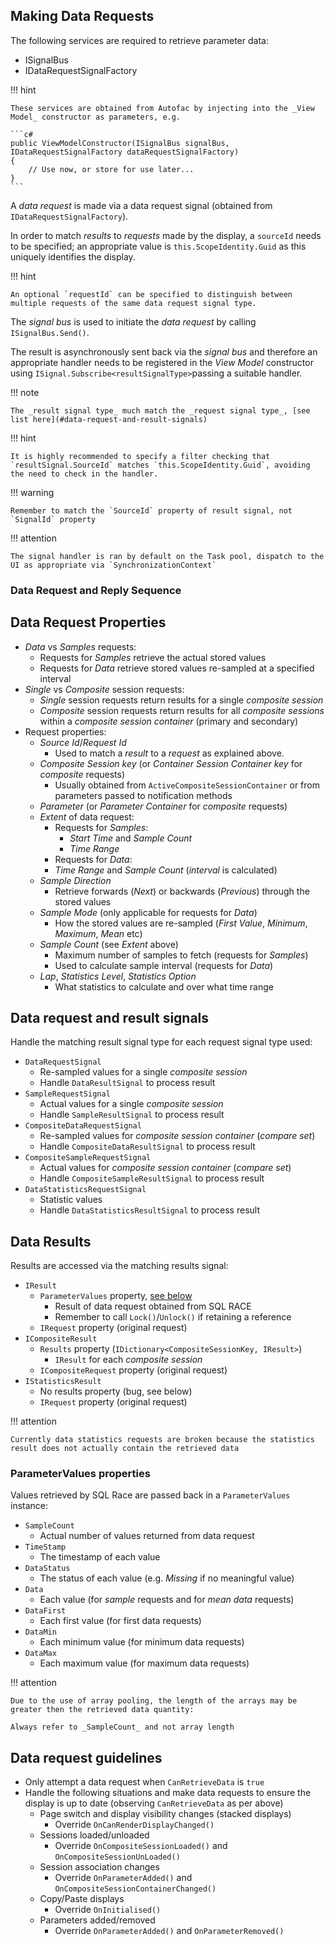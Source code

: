 ## Making Data Requests

The following services are required to retrieve parameter data:

- ISignalBus
- IDataRequestSignalFactory

!!! hint

    These services are obtained from Autofac by injecting into the _View Model_ constructor as parameters, e.g.

    ```c#
    public ViewModelConstructor(ISignalBus signalBus, IDataRequestSignalFactory dataRequestSignalFactory)
    {
        // Use now, or store for use later...
    }
    ```

A _data request_ is made via a data request signal (obtained from `IDataRequestSignalFactory`).

In order to match _results_ to _requests_ made by the display, a `sourceId` needs to be specified; an appropriate value is `this.ScopeIdentity.Guid` as this uniquely identifies the display.

!!! hint

    An optional `requestId` can be specified to distinguish between multiple requests of the same data request signal type.

The _signal bus_ is used to initiate the _data request_ by calling `ISignalBus.Send()`.

The result is asynchronously sent back via the _signal bus_ and therefore an appropriate handler needs to be registered in the _View Model_ constructor using `ISignal.Subscribe<resultSignalType>`passing a suitable handler.

!!! note

    The _result signal type_ much match the _request signal type_, [see list here](#data-request-and-result-signals)


!!! hint

    It is highly recommended to specify a filter checking that `resultSignal.SourceId` matches `this.ScopeIdentity.Guid`, avoiding the need to check in the handler.

!!! warning

    Remember to match the `SourceId` property of result signal, not `SignalId` property

!!! attention

    The signal handler is ran by default on the Task pool, dispatch to the UI as appropriate via `SynchronizationContext`

### Data Request and Reply Sequence

<object type="image/svg+xml" data="../../assets/diagrams/devguide/DataRequestLifetime.svg" class="diagram" title="Lifetime of a data request"></object>

## Data Request Properties

- _Data_ vs _Samples_ requests:
    - Requests for _Samples_ retrieve the actual stored values
    - Requests for _Data_ retrieve stored values re-sampled at a specified interval
- _Single_ vs _Composite_ session requests:
    - _Single_ session requests return results for a single _composite session_
    - _Composite_ session requests return results for all _composite sessions_ within a _composite session container_ (primary and secondary) 
- Request properties:
    - _Source Id_/_Request Id_
        - Used to match a _result_ to a _request_ as explained above.
    - _Composite Session key_ (or _Container Session Container key_ for _composite_ requests)
        - Usually obtained from `ActiveCompositeSessionContainer` or from parameters passed to notification methods
    - _Parameter_ (or _Parameter Container_ for _composite_ requests)
    - _Extent_ of data request:
        - Requests for _Samples_:
            - _Start Time_ and _Sample Count_
            - _Time Range_ 
        - Requests for _Data_:
        -   _Time Range_ and _Sample Count_ (_interval_ is calculated)
    - _Sample Direction_
        - Retrieve forwards (_Next_) or backwards (_Previous_) through the stored values
    - _Sample Mode_ (only applicable for requests for _Data_)
        - How the stored values are re-sampled (_First Value_, _Minimum_, _Maximum_, _Mean_ etc)
    - _Sample Count_ (see _Extent_ above)
        - Maximum number of samples to fetch (requests for _Samples_)
        - Used to calculate sample interval (requests for _Data_)
    - _Lap_, _Statistics Level_, _Statistics Option_
        - What statistics to calculate and over what time range

## Data request and result signals

Handle the matching result signal type for each request signal type used:

- `DataRequestSignal`
    - Re-sampled values for a single _composite session_
    - Handle `DataResultSignal` to process result
- `SampleRequestSignal`
    - Actual values for a single _composite session_
    - Handle `SampleResultSignal` to process result
- `CompositeDataRequestSignal`
    - Re-sampled values for _composite session container_ (_compare set_)
    - Handle `CompositeDataResultSignal` to process result
- `CompositeSampleRequestSignal`
    - Actual values for _composite session container_ (_compare set_)
    - Handle `CompositeSampleResultSignal` to process result
- `DataStatisticsRequestSignal`
    - Statistic values
    - Handle `DataStatisticsResultSignal` to process result

## Data Results

Results are accessed via the matching results signal:

- `IResult`
    - `ParameterValues` property, [see below](#parametervalues-properties)
        - Result of data request obtained from SQL RACE
        - Remember to call `Lock()`/`Unlock()` if retaining a reference 
    - `IRequest` property (original request)
- `ICompositeResult`
    - `Results` property (`IDictionary<CompositeSessionKey, IResult>`)
        - `IResult` for each _composite session_
    - `ICompositeRequest` property (original request)
- `IStatisticsResult`
    - No results property (bug, see below)
    - `IRequest` property (original request)

!!! attention

    Currently data statistics requests are broken because the statistics result does not actually contain the retrieved data

### ParameterValues properties

Values retrieved by SQL Race are passed back in a `ParameterValues` instance:

- `SampleCount`
    - Actual number of values returned from data request
- `TimeStamp`
    - The timestamp of each value
- `DataStatus`
    - The status of each value (e.g. _Missing_ if no meaningful value)
- `Data`
    - Each value (for _sample_ requests and for _mean data_ requests)
- `DataFirst`
    - Each first value (for first data requests)
- `DataMin`
    - Each minimum value (for minimum data requests)
- `DataMax`
    - Each maximum value (for maximum data requests)

!!! attention

    Due to the use of array pooling, the length of the arrays may be greater then the retrieved data quantity:

    Always refer to _SampleCount_ and not array length

## Data request guidelines

- Only attempt a data request when `CanRetrieveData` is `true`
- Handle the following situations and make data requests to ensure the display is up to date (observing `CanRetrieveData` as per above)
    - Page switch and display visibility changes (stacked displays)
        - Override `OnCanRenderDisplayChanged()`
    - Sessions loaded/unloaded
        - Override `OnCompositeSessionLoaded()` and `OnCompositeSessionUnLoaded()`
    - Session association changes
        - Override `OnParameterAdded()` and `OnCompositeSessionContainerChanged()`
    - Copy/Paste displays
        - Override `OnInitialised()`
    - Parameters added/removed
        - Override `OnParameterAdded()` and `OnParameterRemoved()`

